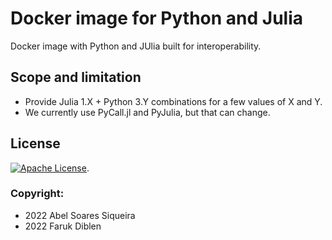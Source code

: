# Docker image for Python and Julia

Docker image with Python and JUlia built for interoperability.

## Scope and limitation

- Provide Julia 1.X + Python 3.Y combinations for a few values of X and Y.
- We currently use PyCall.jl and PyJulia, but that can change.

## License

[![Apache License](https://img.shields.io/badge/license-Apache%202.0-orange.svg?style=flat-square)](LICENSE).

### Copyright:

- 2022 Abel Soares Siqueira
- 2022 Faruk Diblen